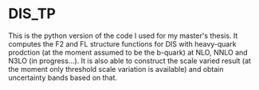 # DIS_TP
This is the python version of the code I used for my master's thesis. It computes the F2 and FL structure functions for DIS with heavy-quark prodction (at the moment
assumed to be the b-quark) at NLO, NNLO and N3LO (in progress...). It is also able to construct the scale varied result (at the moment only threshold scale variation
is available) and obtain uncertainty bands based on that. 
